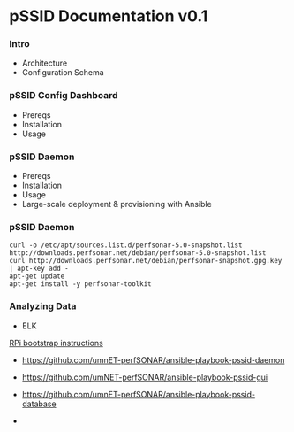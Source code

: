 # pSSID Documentation v0.1

### Intro
- Architecture
- Configuration Schema
### pSSID Config Dashboard
- Prereqs
- Installation
- Usage

### pSSID Daemon
- Prereqs
- Installation
- Usage
- Large-scale deployment & provisioning with Ansible

### pSSID Daemon
```
curl -o /etc/apt/sources.list.d/perfsonar-5.0-snapshot.list  http://downloads.perfsonar.net/debian/perfsonar-5.0-snapshot.list
curl http://downloads.perfsonar.net/debian/perfsonar-snapshot.gpg.key | apt-key add -
apt-get update
apt-get install -y perfsonar-toolkit
```

### Analyzing Data
- ELK

[RPi bootstrap instructions](RPi_bootstrap.MD)


 - https://github.com/umnET-perfSONAR/ansible-playbook-pssid-daemon

 - https://github.com/umNET-perfSONAR/ansible-playbook-pssid-gui

 - https://github.com/umnET-perfSONAR/ansible-playbook-pssid-database

 - 

